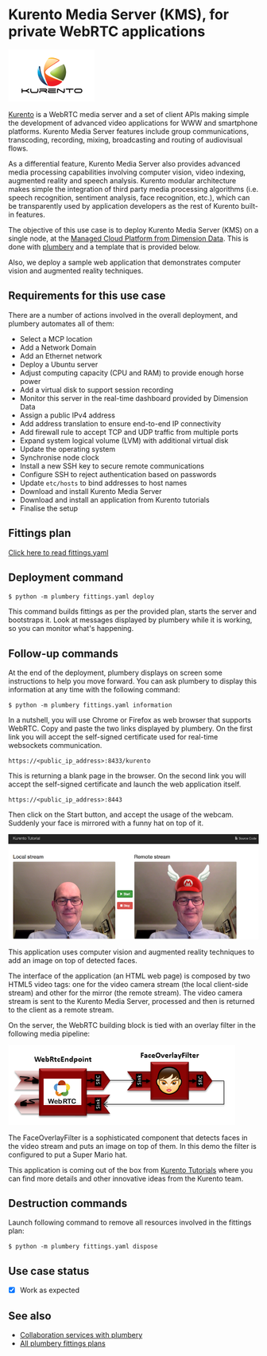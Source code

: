 # Kurento Media Server (KMS), for private WebRTC applications

![kurento](kurento.png)

[Kurento](http://www.kurento.org/) is a WebRTC media server and a set of client APIs making simple the development of advanced video applications for WWW and smartphone platforms. Kurento Media Server features include group communications, transcoding, recording, mixing, broadcasting and routing of audiovisual flows.

As a differential feature, Kurento Media Server also provides advanced media processing capabilities involving computer vision, video indexing, augmented reality and speech analysis. Kurento modular architecture makes simple the integration of third party media processing algorithms (i.e. speech recognition, sentiment analysis, face recognition, etc.), which can be transparently used by application developers as the rest of Kurento built-in features.

The objective of this use case is to deploy Kurento Media Server (KMS) on a single node, at the [Managed Cloud Platform from Dimension Data](http://cloud.dimensiondata.com/eu/en/).
This is done with [plumbery](https://docs.mcp-services.net/display/PLUM/Plumbery) and a template that is provided below.

Also, we deploy a sample web application that demonstrates computer vision and augmented reality techniques.

## Requirements for this use case

There are a number of actions involved in the overall deployment, and plumbery
automates all of them:

* Select a MCP location
* Add a Network Domain
* Add an Ethernet network
* Deploy a Ubuntu server
* Adjust computing capacity (CPU and RAM) to provide enough horse power
* Add a virtual disk to support session recording
* Monitor this server in the real-time dashboard provided by Dimension Data
* Assign a public IPv4 address
* Add address translation to ensure end-to-end IP connectivity
* Add firewall rule to accept TCP and UDP traffic from multiple ports
* Expand system logical volume (LVM) with additional virtual disk
* Update the operating system
* Synchronise node clock
* Install a new SSH key to secure remote communications
* Configure SSH to reject authentication based on passwords
* Update `etc/hosts` to bind addresses to host names
* Download and install Kurento Media Server
* Download and install an application from Kurento tutorials
* Finalise the setup

## Fittings plan

[Click here to read fittings.yaml](fittings.yaml)

## Deployment command

    $ python -m plumbery fittings.yaml deploy

This command builds fittings as per the provided plan, starts the server
and bootstraps it. Look at messages displayed by plumbery while it is
working, so you can monitor what's happening.

## Follow-up commands

At the end of the deployment, plumbery displays on screen some instructions
to help you move forward. You can ask plumbery to display this information
at any time with the following command:

    $ python -m plumbery fittings.yaml information

In a nutshell, you will use Chrome or Firefox as web browser that supports WebRTC.
Copy and paste the two links displayed by plumbery. On the first link you will accept the self-signed certificate used for real-time websockets communication.

    https://<public_ip_address>:8433/kurento

This is returning a blank page in the browser. On the second link you will accept the self-signed certificate and launch the web application itself.

    https://<public_ip_address>:8443

Then click on the Start button, and accept the usage of the webcam. Suddenly your face is mirrored with a funny hat on top of it.

![magic-mirror](magic-mirror.png)

This application uses computer vision and augmented reality techniques to add an image on top of detected faces.

The interface of the application (an HTML web page) is composed by two HTML5 video tags: one for the video camera stream (the local client-side stream) and other for the mirror (the remote stream). The video camera stream is sent to the Kurento Media Server, processed and then is returned to the client as a remote stream.

On the server, the WebRTC building block is tied with an overlay filter in the following media pipeline:

![pipeline](pipeline.png)

The FaceOverlayFilter is a sophisticated component that detects faces in the video stream and puts an image on top of them. In this demo the filter is configured to put a Super Mario hat.

This application is coming out of the box from [Kurento Tutorials](http://doc-kurento.readthedocs.io/en/stable/tutorials.html) where you can find more details and other innovative ideas from the Kurento team.

## Destruction commands

Launch following command to remove all resources involved in the fittings plan:

    $ python -m plumbery fittings.yaml dispose

## Use case status

- [X] Work as expected

## See also

- [Collaboration services with plumbery](../)
- [All plumbery fittings plans](../../)

